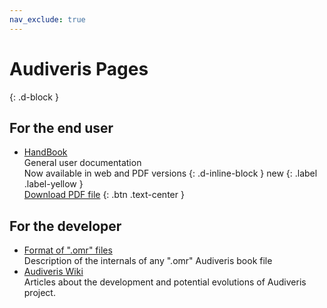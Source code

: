 ```yaml
---
nav_exclude: true
---
```

# Audiveris Pages
{: .d-block }

## For the end user

- [HandBook](_pages/handbook)  
General user documentation  
Now available in web and PDF versions
{: .d-inline-block }
new
{: .label .label-yellow }  
[Download PDF file](https://github.com/Audiveris/audiveris/releases/download/5.3.1/Audiveris_Handbook.pdf)
{: .btn .text-center }

## For the developer
- [Format of ".omr" files](_pages/outputs/omr)  
Description of the internals of any ".omr" Audiveris book file
- [Audiveris Wiki](https://github.com/Audiveris/audiveris/wiki)  
Articles about the development and potential evolutions of Audiveris project.
